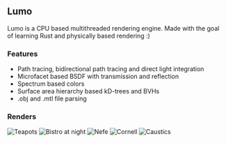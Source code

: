 ## Lumo
Lumo is a CPU based multithreaded rendering engine. Made with the goal of learning Rust and physically based rendering :)

### Features
* Path tracing, bidirectional path tracing and direct light integration
* Microfacet based BSDF with transmission and reflection
* Spectrum based colors
* Surface area hierarchy based kD-trees and BVHs
* .obj and .mtl file parsing

### Renders
![Teapots](https://img.karppinen.xyz/cute_060.png)
![Bistro at night](https://img.karppinen.xyz/bistro_night_060.png)
![Nefe](https://img.karppinen.xyz/nefertiti_060.png) ![Cornell](https://img.karppinen.xyz/cornell_060.png)
![Caustics](https://img.karppinen.xyz/caustics_061.png)